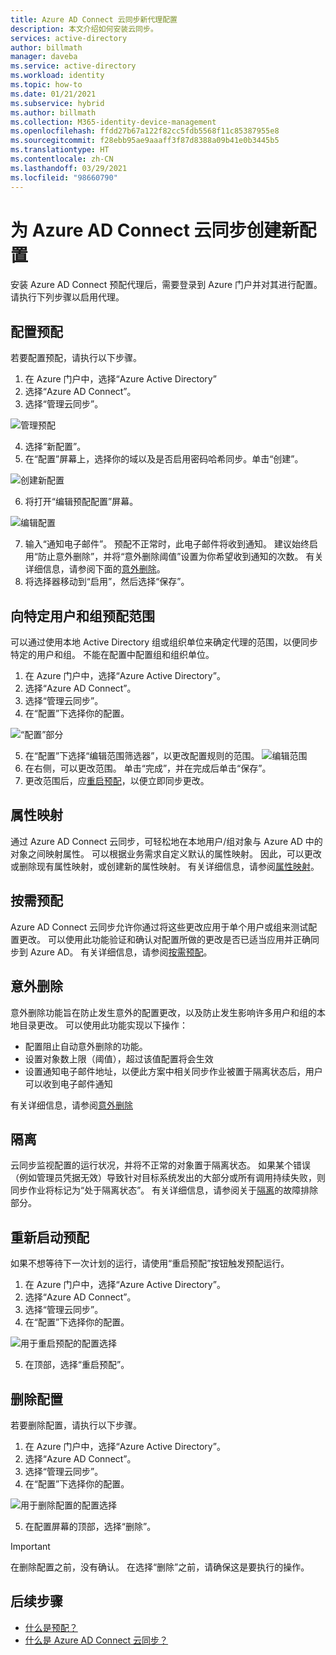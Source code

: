 ```yaml
---
title: Azure AD Connect 云同步新代理配置
description: 本文介绍如何安装云同步。
services: active-directory
author: billmath
manager: daveba
ms.service: active-directory
ms.workload: identity
ms.topic: how-to
ms.date: 01/21/2021
ms.subservice: hybrid
ms.author: billmath
ms.collection: M365-identity-device-management
ms.openlocfilehash: ffdd27b67a122f82cc5fdb5568f11c85387955e8
ms.sourcegitcommit: f28ebb95ae9aaaff3f87d8388a09b41e0b3445b5
ms.translationtype: HT
ms.contentlocale: zh-CN
ms.lasthandoff: 03/29/2021
ms.locfileid: "98660790"
---
```

# <a name="create-a-new-configuration-for-azure-ad-connect-cloud-sync"></a>为 Azure AD Connect 云同步创建新配置

安装 Azure AD Connect 预配代理后，需要登录到 Azure 门户并对其进行配置。 请执行下列步骤以启用代理。

## <a name="configure-provisioning"></a>配置预配
若要配置预配，请执行以下步骤。

 1. 在 Azure 门户中，选择“Azure Active Directory”
 2. 选择“Azure AD Connect”。
 3. 选择“管理云同步”。

 ![管理预配](media/how-to-install/install-6.png)
 
 4. 选择“新配置”。
 5. 在“配置”屏幕上，选择你的域以及是否启用密码哈希同步。单击“创建”。  
 
 ![创建新配置](media/how-to-configure/configure-1.png)


 6.  将打开“编辑预配配置”屏幕。

   ![编辑配置](media/how-to-configure/con-1.png)

 7. 输入“通知电子邮件”。 预配不正常时，此电子邮件将收到通知。  建议始终启用“防止意外删除”，并将“意外删除阈值”设置为你希望收到通知的次数。  有关详细信息，请参阅下面的[意外删除](#accidental-deletions)。
 8. 将选择器移动到“启用”，然后选择“保存”。

## <a name="scope-provisioning-to-specific-users-and-groups"></a>向特定用户和组预配范围
可以通过使用本地 Active Directory 组或组织单位来确定代理的范围，以便同步特定的用户和组。 不能在配置中配置组和组织单位。 

 1.  在 Azure 门户中，选择“Azure Active Directory”。 
 2. 选择“Azure AD Connect”。
 3. 选择“管理云同步”。
 4. 在“配置”下选择你的配置。

 ![“配置”部分](media/how-to-configure/scope-1.png)
 
 5. 在“配置”下选择“编辑范围筛选器”，以更改配置规则的范围。
 ![编辑范围](media/how-to-configure/scope-3.png)
 7. 在右侧，可以更改范围。  单击“完成”，并在完成后单击“保存”。
 8. 更改范围后，应[重启预配](#restart-provisioning)，以便立即同步更改。

## <a name="attribute-mapping"></a>属性映射
通过 Azure AD Connect 云同步，可轻松地在本地用户/组对象与 Azure AD 中的对象之间映射属性。  可以根据业务需求自定义默认的属性映射。 因此，可以更改或删除现有属性映射，或创建新的属性映射。  有关详细信息，请参阅[属性映射](how-to-attribute-mapping.md)。

## <a name="on-demand-provisioning"></a>按需预配
Azure AD Connect 云同步允许你通过将这些更改应用于单个用户或组来测试配置更改。  可以使用此功能验证和确认对配置所做的更改是否已适当应用并正确同步到 Azure AD。  有关详细信息，请参阅[按需预配](how-to-on-demand-provision.md)。

## <a name="accidental-deletions"></a>意外删除
意外删除功能旨在防止发生意外的配置更改，以及防止发生影响许多用户和组的本地目录更改。  可以使用此功能实现以下操作：

- 配置阻止自动意外删除的功能。 
- 设置对象数上限（阈值），超过该值配置将会生效 
- 设置通知电子邮件地址，以便此方案中相关同步作业被置于隔离状态后，用户可以收到电子邮件通知 

有关详细信息，请参阅[意外删除](how-to-accidental-deletes.md)

## <a name="quarantines"></a>隔离
云同步监视配置的运行状况，并将不正常的对象置于隔离状态。 如果某个错误（例如管理员凭据无效）导致针对目标系统发出的大部分或所有调用持续失败，则同步作业将标记为“处于隔离状态”。  有关详细信息，请参阅关于[隔离](how-to-troubleshoot.md#provisioning-quarantined-problems)的故障排除部分。

## <a name="restart-provisioning"></a>重新启动预配 
如果不想等待下一次计划的运行，请使用“重启预配”按钮触发预配运行。 
 1.  在 Azure 门户中，选择“Azure Active Directory”。 
 2. 选择“Azure AD Connect”。
 3.  选择“管理云同步”。
 4. 在“配置”下选择你的配置。

   ![用于重启预配的配置选择](media/how-to-configure/scope-1.png)

 5. 在顶部，选择“重启预配”。

## <a name="remove-a-configuration"></a>删除配置
若要删除配置，请执行以下步骤。

 1.  在 Azure 门户中，选择“Azure Active Directory”。 
 2. 选择“Azure AD Connect”。
 3. 选择“管理云同步”。
 4. 在“配置”下选择你的配置。
   
   ![用于删除配置的配置选择](media/how-to-configure/scope-1.png)

 5. 在配置屏幕的顶部，选择“删除”。

>[!IMPORTANT]
>在删除配置之前，没有确认。 在选择“删除”之前，请确保这是要执行的操作。


## <a name="next-steps"></a>后续步骤 

- [什么是预配？](what-is-provisioning.md)
- [什么是 Azure AD Connect 云同步？](what-is-cloud-sync.md)
